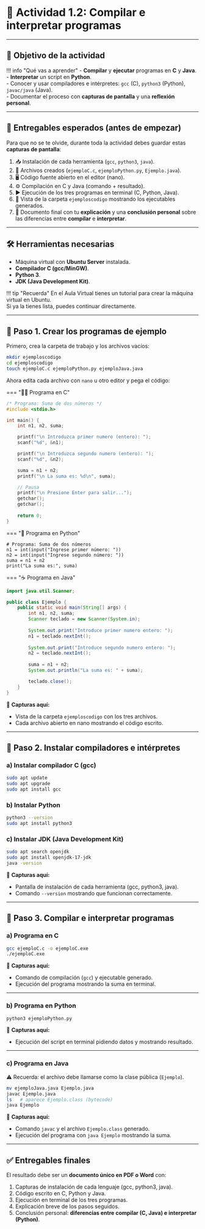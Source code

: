 # 🧪 Actividad 1.2: Compilar e interpretar programas

---

## 🎯 Objetivo de la actividad

!!! info "Qué vas a aprender"
    - **Compilar** y **ejecutar** programas en **C** y **Java**.  
    - **Interpretar** un script en **Python**.  
    - Conocer y usar compiladores e intérpretes: `gcc` (C), `python3` (Python), `javac/java` (Java).  
    - Documentar el proceso con **capturas de pantalla** y una **reflexión personal**.  

---

## 📸 Entregables esperados (antes de empezar)

Para que no se te olvide, durante toda la actividad debes guardar estas **capturas de pantalla**:

1. 📥 Instalación de cada herramienta (`gcc`, `python3`, `java`).  
2. 📄 Archivos creados (`ejemploC.c`, `ejemploPython.py`, `Ejemplo.java`).  
3. 🖥️ Código fuente abierto en el editor (nano).  
4. ⚙️ Compilación en C y Java (comando + resultado).  
5. ▶️ Ejecución de los tres programas en terminal (C, Python, Java).  
6. 📂 Vista de la carpeta `ejemploscodigo` mostrando los ejecutables generados.  
7. 📝 Documento final con tu **explicación** y una **conclusión personal** sobre las diferencias entre **compilar** e **interpretar**.

---

## 🛠️ Herramientas necesarias

- Máquina virtual con **Ubuntu Server** instalada.  
- **Compilador C (gcc/MinGW)**.  
- **Python 3**.  
- **JDK (Java Development Kit)**.

!!! tip "Recuerda"
    En el Aula Virtual tienes un tutorial para crear la máquina virtual en Ubuntu.  
    Si ya la tienes lista, puedes continuar directamente.

---

## 🔹 Paso 1. Crear los programas de ejemplo

Primero, crea la carpeta de trabajo y los archivos vacíos:

```{.bash .copy}
mkdir ejemploscodigo
cd ejemploscodigo
touch ejemploC.c ejemploPython.py ejemploJava.java
```

Ahora edita cada archivo con `nano` u otro editor y pega el código:

<div class="tabs-colored" markdown>

=== "👨‍💻 Programa en C"
```{.c .copy}
/* Programa: Suma de dos números */
#include <stdio.h>

int main() {
    int n1, n2, suma;

    printf("\n Introduzca primer numero (entero): ");
    scanf("%d", &n1);

    printf("\n Introduzca segundo numero (entero): ");
    scanf("%d", &n2);

    suma = n1 + n2;
    printf("\n La suma es: %d\n", suma);

    // Pausa
    printf("\n Presione Enter para salir...");
    getchar(); 
    getchar(); 
    
    return 0;
}
```

=== "🐍 Programa en Python"
```{.python .copy}
# Programa: Suma de dos números 
n1 = int(input("Ingrese primer número: ")) 
n2 = int(input("Ingrese segundo número: ")) 
suma = n1 + n2 
print("La suma es:", suma) 
```

=== "☕ Programa en Java"
```{.java .copy}
import java.util.Scanner;

public class Ejemplo {
    public static void main(String[] args) {
        int n1, n2, suma;
        Scanner teclado = new Scanner(System.in);
        
        System.out.print("Introduce primer numero entero: "); 
        n1 = teclado.nextInt();
        
        System.out.print("Introduce segundo numero entero: "); 
        n2 = teclado.nextInt();
        
        suma = n1 + n2;
        System.out.println("La suma es: " + suma); 

        teclado.close(); 
    }
}
```
</div>

📸 **Capturas aquí:**  
- Vista de la carpeta `ejemploscodigo` con los tres archivos.  
- Cada archivo abierto en nano mostrando el código escrito.  

---

## 🔹 Paso 2. Instalar compiladores e intérpretes

### a) Instalar compilador C (gcc)

```{.bash .copy}
sudo apt update
sudo apt upgrade
sudo apt install gcc
```

### b) Instalar Python

```{.bash .copy}
python3 --version
sudo apt install python3
```

### c) Instalar JDK (Java Development Kit)

```{.bash .copy}
sudo apt search openjdk
sudo apt install openjdk-17-jdk
java -version
```

📸 **Capturas aquí:**  
- Pantalla de instalación de cada herramienta (gcc, python3, java).  
- Comando `--version` mostrando que funcionan correctamente.  

---

## 🔹 Paso 3. Compilar e interpretar programas

### a) Programa en C

```{.bash .copy}
gcc ejemploC.c -o ejemploC.exe
./ejemploC.exe
```

📸 **Capturas aquí:**  
- Comando de compilación (`gcc`) y ejecutable generado.  
- Ejecución del programa mostrando la suma en terminal.  

---

### b) Programa en Python

```{.bash .copy}
python3 ejemploPython.py
```

📸 **Capturas aquí:**  
- Ejecución del script en terminal pidiendo datos y mostrando resultado.  

---

### c) Programa en Java

⚠️ Recuerda: el archivo debe llamarse como la clase pública (`Ejemplo`).  

```{.bash .copy}
mv ejemploJava.java Ejemplo.java
javac Ejemplo.java
ls   # aparece Ejemplo.class (bytecode)
java Ejemplo
```

📸 **Capturas aquí:**  
- Comando `javac` y el archivo `Ejemplo.class` generado.  
- Ejecución del programa con `java Ejemplo` mostrando la suma.  

---

## ✅ Entregables finales

El resultado debe ser un **documento único en PDF o Word** con:

1. Capturas de instalación de cada lenguaje (gcc, python3, java).  
2. Código escrito en C, Python y Java.  
3. Ejecución en terminal de los tres programas.  
4. Explicación breve de los pasos seguidos.  
5. Conclusión personal: **diferencias entre compilar (C, Java) e interpretar (Python)**.

